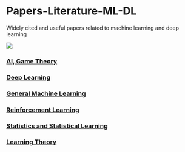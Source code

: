 # Papers-Literature-ML-DL
Widely cited and useful papers related to machine learning and deep learning

![](https://raw.githubusercontent.com/tirthajyoti/Papers-Literature-ML-DL-AI/master/Images/What-is-machine-learning_Definition.jpg)

### [AI, Game Theory](https://github.com/tirthajyoti/Papers-Literature-ML-DL-AI/tree/master/AI-Game-Theory)
### [Deep Learning](https://github.com/tirthajyoti/Papers-Literature-ML-DL-AI/tree/master/Deep-learning)
### [General Machine Learning](https://github.com/tirthajyoti/Papers-Literature-ML-DL-AI/tree/master/General-Machine-Learning)
### [Reinforcement Learning](https://github.com/tirthajyoti/Papers-Literature-ML-DL-AI/tree/master/Reinforcement%20Learning)
### [Statistics and Statistical Learning](https://github.com/tirthajyoti/Papers-Literature-ML-DL-AI/tree/master/Statistics%20and%20Statistical%20Learning)
### [Learning Theory](https://github.com/tirthajyoti/Papers-Literature-ML-DL-AI/tree/master/Learning%20Theory)

